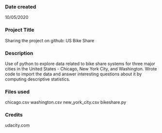 ### Date created
10/05/2020

### Project Title
Sharing the project on github: US Bike Share

### Description
Use of python to explore data related to bike share systems for three major cities in the United States - Chicago, New York City, and Washington. Wrote code to import the data and answer interesting questions about it by computing descriptive statistics.

### Files used
chicago.csv
washington.csv
new_york_city.csv
bikeshare.py

### Credits
udacity.com
